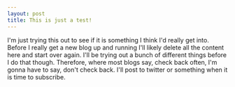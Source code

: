 ```yaml
---
layout: post
title: This is just a test!
---
```


I'm just trying this out to see if it is something I think I'd really get into. Before I really get a new blog up and running I'll likely delete all the content here and start over again. I'll be trying out a bunch of different things before I do that though. Therefore, where most blogs say, check back often, I'm gonna have to say, don't check back. I'll post to twitter or something when it is time to subscribe.